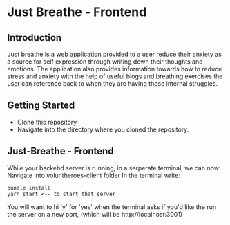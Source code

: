 # Just Breathe - Frontend

## Introduction 
Just breathe is a web application provided to a user reduce their anxiety as a source for self expression through writing down their thoughts and emotions. The application also provides information towards how to reduce stress and anxiety with the help of useful blogs and breathing exercises the user can reference back to when they are having those internal struggles.

## Getting Started
- Clone this repository
- Navigate into the directory where you cloned the repository.

## Just-Breathe - Frontend
While your backebd server is running, in a serperate terminal, we can now:
Navigate into voluntheroes-client folder
In the terminal write:
```
bundle install
yarn start <-- to start that server
```
You will want to hi 'y' for 'yes' when the terminal asks if you'd like the run the server on a new port, (which will be http://localhost:3001)


